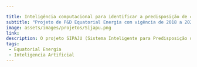 ```yaml
---

title: Inteligência computacional para identificar a predisposição de consumidores à proposição de ações judiciais SIPAJU
subtitle: "Projeto de P&D Equatorial Energia com vigência de 2018 a 2020"
image: assets/images/projetos/Sijapu.png
link: 
description: O projeto SIPAJU (Sistema Inteligente para Predisposição de Ações Judiciais) tem como objetivo aplicar inteligência computacional para identificar padrões e comportamentos que possam prever a predisposição de consumidores em entrarem com ações judiciais contra empresas ou organizações. A partir da análise de grandes volumes de dados históricos, o sistema visa antecipar potenciais disputas legais, permitindo que as empresas adotem medidas proativas para mitigar os riscos, melhorar o atendimento ao cliente e promover soluções amigáveis antes que os conflitos se agravem judicialmente.
tags:
 - Equatorial Energia
 - Inteligencia Artificial
---
```


